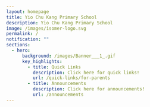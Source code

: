 ```yaml
---
layout: homepage
title: Yio Chu Kang Primary School
description: Yio Chu Kang Primary School
image: /images/isomer-logo.svg
permalink: /
notification: ""
sections:
  - hero:
      background: /images/Banner___1_.gif
      key_highlights:
        - title: Quick Links
          description: Click here for quick links!
          url: /quick-links/for-parents
        - title: Announcements
          description: Click here for announcements!
          url: /announcements
---
```


